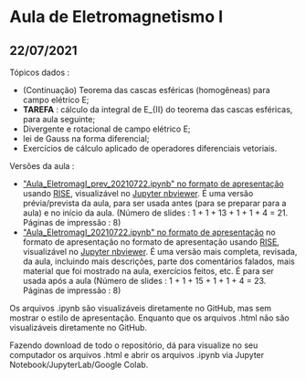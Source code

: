 # Aula de Eletromagnetismo I

## 22/07/2021

Tópicos dados :

* (Continuação) Teorema das cascas esféricas (homogêneas) para campo elétrico E;
* **TAREFA** : cálculo da integral de E_{II} do teorema das cascas esféricas, para aula seguinte;
* Divergente e rotacional de campo elétrico E;
* lei de Gauss na forma diferencial;
* Exercícios de cálculo aplicado de operadores diferenciais vetoriais.

Versões da aula :

- ["Aula_EletromagI_prev_20210722.ipynb" no formato de apresentação](https://nbviewer.jupyter.org/format/slides/github/rcolistete/Eletromagnetismo_I_UFES_Alegre/blob/master/Aulas/Aula_20210722/Aula_EletromagI_prev_20210722.ipynb?flush_cache=true#/) usando [RISE](https://rise.readthedocs.io/), visualizável no [Jupyter nbviewer](https://nbviewer.jupyter.org/). É uma versão prévia/prevista da aula, para ser usada antes (para se preparar para a aula) e no início da aula. (Número de slides : 1 + 1 + 13 + 1 + 1 + 4 = 21. Páginas de impressão : 8)
- ["Aula_EletromagI_20210722.ipynb" no formato de apresentação](https://nbviewer.jupyter.org/format/slides/github/rcolistete/Eletromagnetismo_I_UFES_Alegre/blob/master/Aulas/Aula_20210722/Aula_EletromagI_20210722.ipynb?flush_cache=true#/) no formato de apresentação  no formato de apresentação usando [RISE](https://rise.readthedocs.io/), visualizável no [Jupyter nbviewer](https://nbviewer.jupyter.org/). É uma versão mais completa, revisada, da aula, incluindo mais descrições, parte dos comentários falados, mais material que foi mostrado na aula, exercícios feitos, etc. É para ser usada após a aula (Número de slides : 1 + 1 + 15 + 1 + 1 + 4 = 23. Páginas de impressão : 8)

Os arquivos .ipynb são visualizáveis diretamente no GitHub, mas sem mostrar o estilo de  apresentação. Enquanto que os arquivos .html não são visualizáveis diretamente no GitHub.

Fazendo download de todo o repositório, dá para visualize no seu computador os arquivos .html e abrir os arquivos .ipynb via Jupyter Notebook/JupyterLab/Google Colab.

